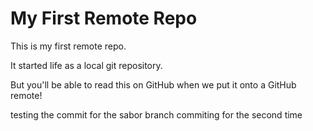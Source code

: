 # My First Remote Repo

This is my first remote repo.

It started life as a local git repository.

But you'll be able to read this on GitHub when we put it onto a GitHub remote!

testing the commit for the sabor branch
commiting for the second time
